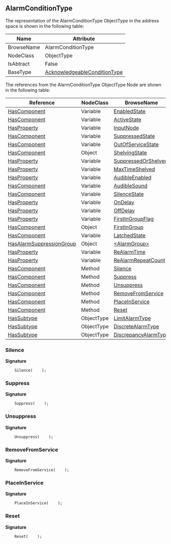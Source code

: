 <!-- objecttype -->
## AlarmConditionType
  
The representation of the AlarmConditionType ObjectType in the address space is shown in the following table:  

|Name|Attribute|
|---|---|
|BrowseName|AlarmConditionType|
|NodeClass|ObjectType|
|IsAbtract|False|
|BaseType|[AcknowledgeableConditionType](../../../Part9/ObjectTypes/AcknowledgeableConditionType/readme.md)|

The references from the AlarmConditionType ObjectType Node are shown in the following table:  

|Reference|NodeClass|BrowseName|DataType|TypeDefinition|ModellingRule|
|---|---|---|---|---|---|
|[HasComponent](../../../Part3/ReferenceTypes/HasComponent/readme.md)|Variable|[EnabledState](#EnabledState)|[LocalizedText](../../../Part3/DataTypes/LocalizedText/readme.md)|[TwoStateVariableType](../../Part9/VariableTypes/TwoStateVariableType/readme.md)|[Mandatory](../../Objects/Mandatory/readme.md)|
|[HasComponent](../../../Part3/ReferenceTypes/HasComponent/readme.md)|Variable|[ActiveState](#ActiveState)|[LocalizedText](../../../Part3/DataTypes/LocalizedText/readme.md)|[TwoStateVariableType](../../Part9/VariableTypes/TwoStateVariableType/readme.md)|[Mandatory](../../Objects/Mandatory/readme.md)|
|[HasProperty](../../../Part3/ReferenceTypes/HasProperty/readme.md)|Variable|[InputNode](#InputNode)|[NodeId](../../../Part3/DataTypes/NodeId/readme.md)|[PropertyType](../../Part5/VariableTypes/PropertyType/readme.md)|[Mandatory](../../Objects/Mandatory/readme.md)|
|[HasComponent](../../../Part3/ReferenceTypes/HasComponent/readme.md)|Variable|[SuppressedState](#SuppressedState)|[LocalizedText](../../../Part3/DataTypes/LocalizedText/readme.md)|[TwoStateVariableType](../../Part9/VariableTypes/TwoStateVariableType/readme.md)|[Optional](../../Objects/Optional/readme.md)|
|[HasComponent](../../../Part3/ReferenceTypes/HasComponent/readme.md)|Variable|[OutOfServiceState](#OutOfServiceState)|[LocalizedText](../../../Part3/DataTypes/LocalizedText/readme.md)|[TwoStateVariableType](../../Part9/VariableTypes/TwoStateVariableType/readme.md)|[Optional](../../Objects/Optional/readme.md)|
|[HasComponent](../../../Part3/ReferenceTypes/HasComponent/readme.md)|Object|[ShelvingState](#ShelvingState)||[ShelvedStateMachineType](../../Part9/ObjectTypes/ShelvedStateMachineType/readme.md)|[Optional](../../Objects/Optional/readme.md)|
|[HasProperty](../../../Part3/ReferenceTypes/HasProperty/readme.md)|Variable|[SuppressedOrShelved](#SuppressedOrShelved)|[Boolean](../../../Part3/DataTypes/Boolean/readme.md)|[PropertyType](../../Part5/VariableTypes/PropertyType/readme.md)|[Mandatory](../../Objects/Mandatory/readme.md)|
|[HasProperty](../../../Part3/ReferenceTypes/HasProperty/readme.md)|Variable|[MaxTimeShelved](#MaxTimeShelved)|[Duration](../../../Part3/DataTypes/Duration/readme.md)|[PropertyType](../../Part5/VariableTypes/PropertyType/readme.md)|[Optional](../../Objects/Optional/readme.md)|
|[HasProperty](../../../Part3/ReferenceTypes/HasProperty/readme.md)|Variable|[AudibleEnabled](#AudibleEnabled)|[Boolean](../../../Part3/DataTypes/Boolean/readme.md)|[PropertyType](../../Part5/VariableTypes/PropertyType/readme.md)|[Optional](../../Objects/Optional/readme.md)|
|[HasComponent](../../../Part3/ReferenceTypes/HasComponent/readme.md)|Variable|[AudibleSound](#AudibleSound)|[AudioDataType](../../../Part3/DataTypes/AudioDataType/readme.md)|[AudioVariableType](../../Part5/VariableTypes/AudioVariableType/readme.md)|[Optional](../../Objects/Optional/readme.md)|
|[HasComponent](../../../Part3/ReferenceTypes/HasComponent/readme.md)|Variable|[SilenceState](#SilenceState)|[LocalizedText](../../../Part3/DataTypes/LocalizedText/readme.md)|[TwoStateVariableType](../../Part9/VariableTypes/TwoStateVariableType/readme.md)|[Optional](../../Objects/Optional/readme.md)|
|[HasProperty](../../../Part3/ReferenceTypes/HasProperty/readme.md)|Variable|[OnDelay](#OnDelay)|[Duration](../../../Part3/DataTypes/Duration/readme.md)|[PropertyType](../../Part5/VariableTypes/PropertyType/readme.md)|[Optional](../../Objects/Optional/readme.md)|
|[HasProperty](../../../Part3/ReferenceTypes/HasProperty/readme.md)|Variable|[OffDelay](#OffDelay)|[Duration](../../../Part3/DataTypes/Duration/readme.md)|[PropertyType](../../Part5/VariableTypes/PropertyType/readme.md)|[Optional](../../Objects/Optional/readme.md)|
|[HasProperty](../../../Part3/ReferenceTypes/HasProperty/readme.md)|Variable|[FirstInGroupFlag](#FirstInGroupFlag)|[Boolean](../../../Part3/DataTypes/Boolean/readme.md)|[PropertyType](../../Part5/VariableTypes/PropertyType/readme.md)|[Optional](../../Objects/Optional/readme.md)|
|[HasComponent](../../../Part3/ReferenceTypes/HasComponent/readme.md)|Object|[FirstInGroup](#FirstInGroup)||[AlarmGroupType](../../Part9/ObjectTypes/AlarmGroupType/readme.md)|[Optional](../../Objects/Optional/readme.md)|
|[HasComponent](../../../Part3/ReferenceTypes/HasComponent/readme.md)|Variable|[LatchedState](#LatchedState)|[LocalizedText](../../../Part3/DataTypes/LocalizedText/readme.md)|[TwoStateVariableType](../../Part9/VariableTypes/TwoStateVariableType/readme.md)|[Optional](../../Objects/Optional/readme.md)|
|[HasAlarmSuppressionGroup](../../../Part9/ReferenceTypes/HasAlarmSuppressionGroup/readme.md)|Object|[&lt;AlarmGroup&gt;](#&lt;AlarmGroup&gt;)||[AlarmGroupType](../../Part9/ObjectTypes/AlarmGroupType/readme.md)|[OptionalPlaceholder](../../Objects/OptionalPlaceholder/readme.md)|
|[HasProperty](../../../Part3/ReferenceTypes/HasProperty/readme.md)|Variable|[ReAlarmTime](#ReAlarmTime)|[Duration](../../../Part3/DataTypes/Duration/readme.md)|[PropertyType](../../Part5/VariableTypes/PropertyType/readme.md)|[Optional](../../Objects/Optional/readme.md)|
|[HasProperty](../../../Part3/ReferenceTypes/HasProperty/readme.md)|Variable|[ReAlarmRepeatCount](#ReAlarmRepeatCount)|[Int16](../../../Part3/DataTypes/Int16/readme.md)|[PropertyType](../../Part5/VariableTypes/PropertyType/readme.md)|[Optional](../../Objects/Optional/readme.md)|
|[HasComponent](../../../Part3/ReferenceTypes/HasComponent/readme.md)|Method|[Silence](#Silence)|||[Optional](../../Objects/Optional/readme.md)|
|[HasComponent](../../../Part3/ReferenceTypes/HasComponent/readme.md)|Method|[Suppress](#Suppress)|||[Optional](../../Objects/Optional/readme.md)|
|[HasComponent](../../../Part3/ReferenceTypes/HasComponent/readme.md)|Method|[Unsuppress](#Unsuppress)|||[Optional](../../Objects/Optional/readme.md)|
|[HasComponent](../../../Part3/ReferenceTypes/HasComponent/readme.md)|Method|[RemoveFromService](#RemoveFromService)|||[Optional](../../Objects/Optional/readme.md)|
|[HasComponent](../../../Part3/ReferenceTypes/HasComponent/readme.md)|Method|[PlaceInService](#PlaceInService)|||[Optional](../../Objects/Optional/readme.md)|
|[HasComponent](../../../Part3/ReferenceTypes/HasComponent/readme.md)|Method|[Reset](#Reset)|||[Optional](../../Objects/Optional/readme.md)|
|[HasSubtype](../../../Part3/ReferenceTypes/HasSubtype/readme.md)|ObjectType|[LimitAlarmType](#LimitAlarmType)||||
|[HasSubtype](../../../Part3/ReferenceTypes/HasSubtype/readme.md)|ObjectType|[DiscreteAlarmType](#DiscreteAlarmType)||||
|[HasSubtype](../../../Part3/ReferenceTypes/HasSubtype/readme.md)|ObjectType|[DiscrepancyAlarmType](#DiscrepancyAlarmType)||||

### <a name="Silence"></a>Silence
  
**Signature**
```
    Silence(    );
```
### <a name="Suppress"></a>Suppress
  
**Signature**
```
    Suppress(    );
```
### <a name="Unsuppress"></a>Unsuppress
  
**Signature**
```
    Unsuppress(    );
```
### <a name="RemoveFromService"></a>RemoveFromService
  
**Signature**
```
    RemoveFromService(    );
```
### <a name="PlaceInService"></a>PlaceInService
  
**Signature**
```
    PlaceInService(    );
```
### <a name="Reset"></a>Reset
  
**Signature**
```
    Reset(    );
```

